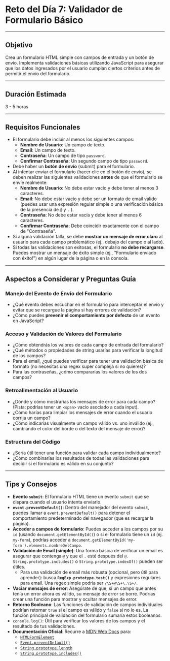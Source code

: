 # Reto del Día 7: Validador de Formulario Básico

---

## Objetivo

Crea un formulario HTML simple con campos de entrada y un botón de envío. Implementa validaciones básicas utilizando JavaScript para asegurar que los datos ingresados por el usuario cumplan ciertos criterios antes de permitir el envío del formulario.

---

## Duración Estimada

3 - 5 horas

---

## Requisitos Funcionales

* El formulario debe incluir al menos los siguientes campos:
    * **Nombre de Usuario**: Un campo de texto.
    * **Email**: Un campo de texto.
    * **Contraseña**: Un campo de tipo `password`.
    * **Confirmar Contraseña**: Un segundo campo de tipo `password`.
* Debe haber un **botón de envío** (submit) para el formulario.
* Al intentar enviar el formulario (hacer clic en el botón de envío), se deben realizar las siguientes validaciones **antes** de que el formulario se envíe realmente:
    * **Nombre de Usuario**: No debe estar vacío y debe tener al menos 3 caracteres.
    * **Email**: No debe estar vacío y debe ser un formato de email válido (puedes usar una expresión regular simple o una verificación básica de la presencia de `@` y `.` ).
    * **Contraseña**: No debe estar vacía y debe tener al menos 6 caracteres.
    * **Confirmar Contraseña**: Debe coincidir exactamente con el campo de "Contraseña".
* Si alguna validación falla, se debe **mostrar un mensaje de error claro** al usuario para cada campo problemático (ej., debajo del campo o al lado).
* Si todas las validaciones son exitosas, el formulario **no debe recargarse**. Puedes mostrar un mensaje de éxito simple (ej., "Formulario enviado con éxito!") en algún lugar de la página o en la consola.

---

## Aspectos a Considerar y Preguntas Guía

### Manejo del Evento de Envío del Formulario

* ¿Qué evento debes escuchar en el formulario para interceptar el envío y evitar que se recargue la página si hay errores de validación?
* ¿Cómo puedes **prevenir el comportamiento por defecto** de un evento en JavaScript?

### Acceso y Validación de Valores del Formulario

* ¿Cómo obtendrás los valores de cada campo de entrada del formulario?
* ¿Qué métodos o propiedades de string usarías para verificar la longitud de los campos?
* Para el email, ¿qué puedes verificar para tener una validación básica de formato (no necesitas una regex super compleja si no quieres)?
* Para las contraseñas, ¿cómo compararías los valores de los dos campos?

### Retroalimentación al Usuario

* ¿Dónde y cómo mostrarías los mensajes de error para cada campo? (Pista: podrías tener un `<span>` vacío asociado a cada input).
* ¿Cómo harías para limpiar los mensajes de error cuando el usuario corrija un campo?
* ¿Cómo indicarías visualmente un campo válido vs. uno inválido (ej., cambiando el color del borde o del texto del mensaje de error)?

### Estructura del Código

* ¿Sería útil tener una función para validar cada campo individualmente?
* ¿Cómo combinarías los resultados de todas las validaciones para decidir si el formulario es válido en su conjunto?

---

## Tips y Consejos

* **Evento `submit`**: El formulario HTML tiene un evento `submit` que se dispara cuando el usuario intenta enviarlo.
* **`event.preventDefault()`**: Dentro del manejador del evento `submit`, puedes llamar a `event.preventDefault()` para detener el comportamiento predeterminado del navegador (que es recargar la página).
* **Acceder a campos de formulario**: Puedes acceder a los campos por su `id` (usando `document.getElementById()`) o si el formulario tiene un `id` (ej. `my-form`), podrías acceder a `document.getElementById('my-form').elements.nombreDelCampo`.
* **Validación de Email (simple)**: Una forma básica de verificar un email es asegurar que contenga `@` y que el `.` esté después del `@`. `String.prototype.includes()` o `String.prototype.indexOf()` pueden ser útiles.
    * Para una validación de email más robusta (opcional, pero útil para aprender): busca **`RegExp.prototype.test()`** y expresiones regulares para email. Una regex simple podría ser `/\S+@\S+\.\S+/`.
* **Vaciar mensajes de error**: Asegúrate de que, si un campo que antes tenía un error ahora es válido, su mensaje de error se borre. Podrías crear una función para mostrar y ocultar mensajes de error.
* **Retorno Booleano**: Las funciones de validación de campos individuales podrían retornar `true` si el campo es válido y `false` si no lo es. La función principal de validación del formulario sumaría estos booleanos.
* `console.log()`: Útil para verificar los valores de los campos y el resultado de tus validaciones.
* **Documentación Oficial**: Recurre a [MDN Web Docs](https://developer.mozilla.org/es/) para:
    * [`HTMLFormElement`](https://developer.mozilla.org/es/docs/Web/API/HTMLFormElement)
    * [`Event.preventDefault()`](https://developer.mozilla.org/es/docs/Web/API/Event/preventDefault)
    * [`String.prototype.length`](https://developer.mozilla.org/es/docs/Web/JavaScript/Reference/Global_Objects/String/length)
    * [`String.prototype.includes()`](https://developer.mozilla.org/es/docs/Web/JavaScript/Reference/Global_Objects/String/includes)